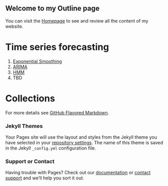 ## Welcome to my Outline page

You can visit the [Homepage](https://github.com/BIRAN/SAS_Visual_Forecasting) to see and review all the content of my website.

# Time series forecasting
1. [Exponential Smoothing](https://biran.github.io/Google_Trends/esm)
2. [ARIMA](https://biran.github.io/Google_Trends/arima)
3. [HMM](https://biran.github.io/Google_Trends/hmm)
4. TBD

<h1>Collections</h1>

<script type="text/javascript" src="https://ssl.gstatic.com/trends_nrtr/1845_RC03/embed_loader.js"></script> <script type="text/javascript"> trends.embed.renderExploreWidget("TIMESERIES", {"comparisonItem":[{"keyword":"/m/0p8wy","geo":"","time":"today 5-y"},{"keyword":"/m/056xc6","geo":"","time":"today 5-y"},{"keyword":"/m/0642vj","geo":"","time":"today 5-y"}],"category":0,"property":""}, {"exploreQuery":"date=today%205-y&q=%2Fm%2F0p8wy,%2Fm%2F056xc6,%2Fm%2F0642vj","guestPath":"https://trends.google.com:443/trends/embed/"}); </script> 





For more details see [GitHub Flavored Markdown](https://guides.github.com/features/mastering-markdown/).

### Jekyll Themes

Your Pages site will use the layout and styles from the Jekyll theme you have selected in your [repository settings](https://github.com/BIRAN/website/settings). The name of this theme is saved in the Jekyll `_config.yml` configuration file.

### Support or Contact

Having trouble with Pages? Check out our [documentation](https://help.github.com/categories/github-pages-basics/) or [contact support](https://github.com/contact) and we’ll help you sort it out.

